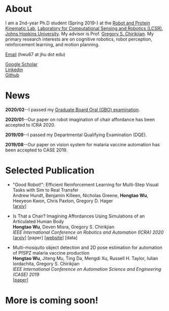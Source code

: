 # About
I am a 2nd-year Ph.D student (Spring 2019-) at the [Robot and Protein Kinematic Lab](https://rpk.lcsr.jhu.edu/), [Laboratory for Computational Sensing and Robotics (LCSR)](https://lcsr.jhu.edu/), [Johns Hopkins University](https://www.jhu.edu/). My advisor is Prof. [Gregory S. Chirikjian](https://me.jhu.edu/faculty/gregory-s-chirikjian/). My primary research interests are on cognitive robotics, robot perception, reinforcement learning, and motion planning.

[Email](mailto:hwu67@jhu.edu) (hwu67 at jhu dot edu)

[Google Scholar](https://scholar.google.com/citations?user=7u0TYgIAAAAJ&hl=en)  
[Linkedin](https://www.linkedin.com/in/hongtao-wu-10614ba0/)  
[Github](https://github.com/hongtaowu67)


# News
**2020/02**--I passed my [Graduate Board Oral (GBO) examination](https://homewoodgrad.jhu.edu/academics/graduate-board/graduate-board-oral-exams/).

**2020/01**--Our paper on robot imagination of chair affordance has been accepted to ICRA 2020.

**2019/09**--I passed my Departmental Qualifying Examination (DQE).

**2019/08**--Our paper on vision system for malaria vaccine automation has been accepted to CASE 2019.

# Selected Publication
* "Good Robot!": Efficient Reinforcement Learning for Multi-Step Visual Tasks with Sim to Real Transfer <br />
  Andrew Hundt, Benjamin Killeen, Nicholas Greene, **Hongtao Wu**, Heeyeon Kwon, Chris Paxton, Gregory D. Hager <br />
  [[arxiv](https://arxiv.org/abs/1909.11730)]
* Is That a Chair? Imagining Affordances Using Simulations of an Articulated Human Body <br />
  **Hongtao Wu**, Deven Misra, Gregory S. Chirikjian <br />
  *IEEE International Conference on Robotics and Automation (ICRA) 2020* <br />
  [[arxiv](https://arxiv.org/abs/1909.07572)] [paper] [[website](https://chirikjianlab.github.io/chairimagination/)] [data]
 

* Multi-mosquito object detection and 2D pose estimation for automation of PfSPZ malaria vaccine production <br />
  **Hongtao Wu**, Jiteng Mu, Ting Da, Mengdi Xu, Russell H. Taylor, Iulian Iordachita, Gregory S. Chirikjian <br />
  *IEEE International Conference on Automation Science and Engineering (CASE) 2019* <br />
  [[paper](https://ieeexplore.ieee.org/abstract/document/8842953)]

# More is coming soon!
